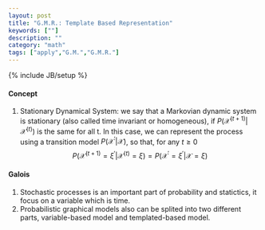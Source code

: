 ```yaml
---
layout: post
title: "G.M.R.: Template Based Representation"
keywords: [""] 
description: ""
category: "math"
tags: ["apply","G.M.","G.M.R."]
---
```

{% include JB/setup %}

#### Concept
1. Stationary Dynamical System: we say that a Markovian dynamic system is
   stationary (also called time invariant or homogeneous), if $P(\mathcal{X}^{(t+1)}|\mathcal{X}^{(t)})$ is
   the same for all t. In this case, we can represent the process using a
   transition model $P(\mathcal{X}^{\prime} | \mathcal{X})$, so that, for any $t\geq 0$ <br />
   $$
   P\left(\mathcal{X}^{(t+1)}=\xi^{\prime} |
   \mathcal{X}^{(t)}=\xi\right)=P\left(\mathcal{X}^{\prime}=\xi^{\prime} |
   \mathcal{X}=\xi\right)
   $$



#### Galois
1. Stochastic processes is an important part of probability and statictics, it
   focus on a variable which is time.
2. Probabilistic graphical models also can be splited into two different parts,
   variable-based model and templated-based model.
